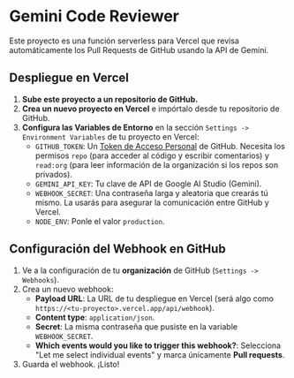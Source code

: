 # Gemini Code Reviewer

Este proyecto es una función serverless para Vercel que revisa automáticamente los Pull Requests de GitHub usando la API de Gemini.

## Despliegue en Vercel

1.  **Sube este proyecto a un repositorio de GitHub.**
2.  **Crea un nuevo proyecto en Vercel** e impórtalo desde tu repositorio de GitHub.
3.  **Configura las Variables de Entorno** en la sección `Settings -> Environment Variables` de tu proyecto en Vercel:
    *   `GITHUB_TOKEN`: Un [Token de Acceso Personal](https://github.com/settings/tokens) de GitHub. Necesita los permisos `repo` (para acceder al código y escribir comentarios) y `read:org` (para leer información de la organización si los repos son privados).
    *   `GEMINI_API_KEY`: Tu clave de API de Google AI Studio (Gemini).
    *   `WEBHOOK_SECRET`: Una contraseña larga y aleatoria que crearás tú mismo. La usarás para asegurar la comunicación entre GitHub y Vercel.
    *   `NODE_ENV`: Ponle el valor `production`.

## Configuración del Webhook en GitHub

1.  Ve a la configuración de tu **organización** de GitHub (`Settings -> Webhooks`).
2.  Crea un nuevo webhook:
    *   **Payload URL**: La URL de tu despliegue en Vercel (será algo como `https://<tu-proyecto>.vercel.app/api/webhook`).
    *   **Content type**: `application/json`.
    *   **Secret**: La misma contraseña que pusiste en la variable `WEBHOOK_SECRET`.
    *   **Which events would you like to trigger this webhook?**: Selecciona "Let me select individual events" y marca únicamente **Pull requests**.
3.  Guarda el webhook. ¡Listo!
